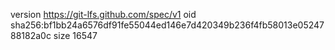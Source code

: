 version https://git-lfs.github.com/spec/v1
oid sha256:bf1bb24a6576df91fe55044ed146e7d420349b236f4fb58013e0524788182a0c
size 16547
